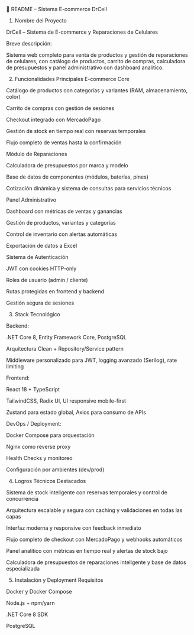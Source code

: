 🔹 README – Sistema E-commerce DrCell
1. Nombre del Proyecto

DrCell – Sistema de E-commerce y Reparaciones de Celulares

Breve descripción:

Sistema web completo para venta de productos y gestión de reparaciones de celulares, con catálogo de productos, carrito de compras, calculadora de presupuestos y panel administrativo con dashboard analítico.

2. Funcionalidades Principales
E-commerce Core

Catálogo de productos con categorías y variantes (RAM, almacenamiento, color)

Carrito de compras con gestión de sesiones

Checkout integrado con MercadoPago

Gestión de stock en tiempo real con reservas temporales

Flujo completo de ventas hasta la confirmación

Módulo de Reparaciones

Calculadora de presupuestos por marca y modelo

Base de datos de componentes (módulos, baterías, pines)

Cotización dinámica y sistema de consultas para servicios técnicos

Panel Administrativo

Dashboard con métricas de ventas y ganancias

Gestión de productos, variantes y categorías

Control de inventario con alertas automáticas

Exportación de datos a Excel

Sistema de Autenticación

JWT con cookies HTTP-only

Roles de usuario (admin / cliente)

Rutas protegidas en frontend y backend

Gestión segura de sesiones

3. Stack Tecnológico

Backend:

.NET Core 8, Entity Framework Core, PostgreSQL

Arquitectura Clean + Repository/Service pattern

Middleware personalizado para JWT, logging avanzado (Serilog), rate limiting

Frontend:

React 18 + TypeScript

TailwindCSS, Radix UI, UI responsive mobile-first

Zustand para estado global, Axios para consumo de APIs

DevOps / Deployment:

Docker Compose para orquestación

Nginx como reverse proxy

Health Checks y monitoreo

Configuración por ambientes (dev/prod)

4. Logros Técnicos Destacados

Sistema de stock inteligente con reservas temporales y control de concurrencia

Arquitectura escalable y segura con caching y validaciones en todas las capas

Interfaz moderna y responsive con feedback inmediato

Flujo completo de checkout con MercadoPago y webhooks automáticos

Panel analítico con métricas en tiempo real y alertas de stock bajo

Calculadora de presupuestos de reparaciones inteligente y base de datos especializada

5. Instalación y Deployment
Requisitos

Docker y Docker Compose

Node.js + npm/yarn

.NET Core 8 SDK

PostgreSQL
